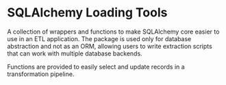 SQLAlchemy Loading Tools
========================

A collection of wrappers and functions to make SQLAlchemy core easier 
to use in an ETL application. The package is used only for database
abstraction and not as an ORM, allowing users to write extraction
scripts that can work with multiple database backends.

Functions are provided to easily select and update records in a
transformation pipeline.
